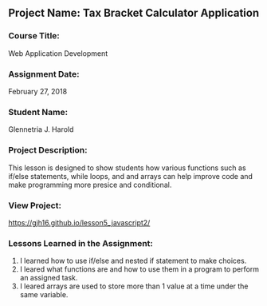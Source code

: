## Project Name:  Tax Bracket Calculator Application

### Course Title:
Web Application Development

### Assignment Date:  
February 27, 2018

### Student Name:  
Glennetria J. Harold

### Project Description:
This lesson is designed to show students how various functions such as if/else 
statements, while loops, and and arrays can help improve code and make programming 
more presice and conditional.

### View Project:
https://gjh16.github.io/lesson5_javascript2/

### Lessons Learned in the Assignment:
1. I learned how to use if/else and nested if statement to make choices.
2. I leared what functions are and how to use them in a program to perform an assigned task.
3. I leared arrays are used to store more than 1 value at a time under the same variable.

